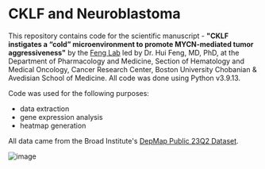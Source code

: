 # CKLF and Neuroblastoma

This repository contains code for the scientific manuscript - **"CKLF instigates a “cold” microenvironment to promote MYCN-mediated tumor aggressiveness"** by the [Feng Lab](https://www.bu.edu/zgct/) led by Dr. Hui Feng, MD, PhD, at the Department of Pharmacology and Medicine, Section of Hematology and Medical
Oncology, Cancer Research Center, Boston University Chobanian &amp; Avedisian School of Medicine. All code was done using Python v3.9.13. 

Code was used for the following purposes: 
- data extraction
- gene expression analysis
- heatmap generation

All data came from the Broad Institute's [DepMap Public 23Q2 Dataset](https://depmap.org/portal/download/all/). 

![image](https://github.com/fordivyav/CKLF_Neuroblastoma/assets/20211731/c7c7f720-ced5-461b-9b10-c65be035117b)
